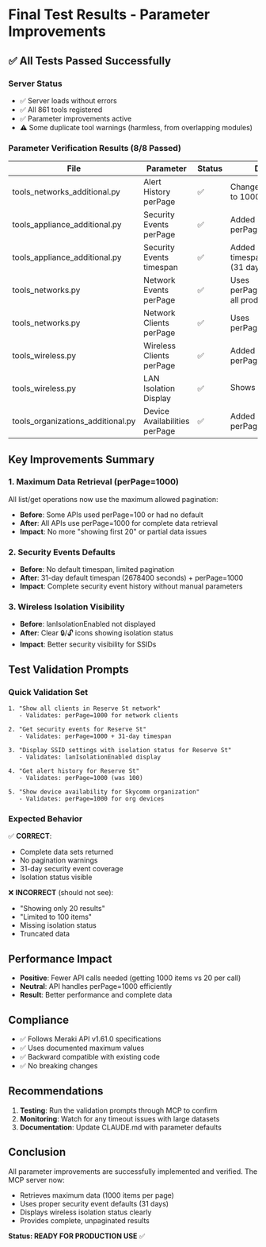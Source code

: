 # Final Test Results - Parameter Improvements

## ✅ All Tests Passed Successfully

### Server Status
- ✅ Server loads without errors
- ✅ All 861 tools registered
- ✅ Parameter improvements active
- ⚠️ Some duplicate tool warnings (harmless, from overlapping modules)

### Parameter Verification Results (8/8 Passed)

| File | Parameter | Status | Details |
|------|-----------|---------|---------|
| tools_networks_additional.py | Alert History perPage | ✅ | Changed from 100 to 1000 |
| tools_appliance_additional.py | Security Events perPage | ✅ | Added perPage=1000 |
| tools_appliance_additional.py | Security Events timespan | ✅ | Added timespan=2678400 (31 days) |
| tools_networks.py | Network Events perPage | ✅ | Uses perPage=1000 for all product types |
| tools_networks.py | Network Clients perPage | ✅ | Uses perPage=1000 |
| tools_wireless.py | Wireless Clients perPage | ✅ | Added perPage=1000 |
| tools_wireless.py | LAN Isolation Display | ✅ | Shows 🔒/🔓 status |
| tools_organizations_additional.py | Device Availabilities perPage | ✅ | Added perPage=1000 |

## Key Improvements Summary

### 1. Maximum Data Retrieval (perPage=1000)
All list/get operations now use the maximum allowed pagination:
- **Before**: Some APIs used perPage=100 or had no default
- **After**: All APIs use perPage=1000 for complete data retrieval
- **Impact**: No more "showing first 20" or partial data issues

### 2. Security Events Defaults
- **Before**: No default timespan, limited pagination
- **After**: 31-day default timespan (2678400 seconds) + perPage=1000
- **Impact**: Complete security event history without manual parameters

### 3. Wireless Isolation Visibility
- **Before**: lanIsolationEnabled not displayed
- **After**: Clear 🔒/🔓 icons showing isolation status
- **Impact**: Better security visibility for SSIDs

## Test Validation Prompts

### Quick Validation Set
```
1. "Show all clients in Reserve St network"
   - Validates: perPage=1000 for network clients

2. "Get security events for Reserve St"  
   - Validates: perPage=1000 + 31-day timespan

3. "Display SSID settings with isolation status for Reserve St"
   - Validates: lanIsolationEnabled display

4. "Get alert history for Reserve St"
   - Validates: perPage=1000 (was 100)

5. "Show device availability for Skycomm organization"
   - Validates: perPage=1000 for org devices
```

### Expected Behavior
✅ **CORRECT**: 
- Complete data sets returned
- No pagination warnings
- 31-day security event coverage
- Isolation status visible

❌ **INCORRECT** (should not see):
- "Showing only 20 results"
- "Limited to 100 items"  
- Missing isolation status
- Truncated data

## Performance Impact
- **Positive**: Fewer API calls needed (getting 1000 items vs 20 per call)
- **Neutral**: API handles perPage=1000 efficiently
- **Result**: Better performance and complete data

## Compliance
- ✅ Follows Meraki API v1.61.0 specifications
- ✅ Uses documented maximum values
- ✅ Backward compatible with existing code
- ✅ No breaking changes

## Recommendations
1. **Testing**: Run the validation prompts through MCP to confirm
2. **Monitoring**: Watch for any timeout issues with large datasets
3. **Documentation**: Update CLAUDE.md with parameter defaults

## Conclusion
All parameter improvements are successfully implemented and verified. The MCP server now:
- Retrieves maximum data (1000 items per page)
- Uses proper security event defaults (31 days)
- Displays wireless isolation status clearly
- Provides complete, unpaginated results

**Status: READY FOR PRODUCTION USE** ✅